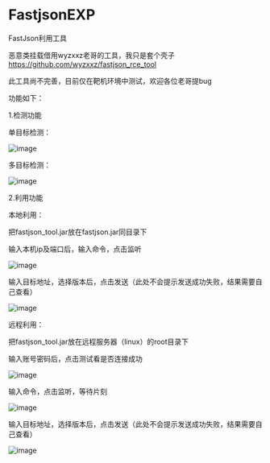 # FastjsonEXP
FastJson利用工具

恶意类挂载借用wyzxxz老哥的工具，我只是套个壳子
https://github.com/wyzxxz/fastjson_rce_tool

此工具尚不完善，目前仅在靶机环境中测试，欢迎各位老哥提bug

功能如下：

1.检测功能

单目标检测：

![image](https://user-images.githubusercontent.com/29255605/119251358-b8a3ba80-bbd8-11eb-811b-5bdc4fa2ca4d.png)

多目标检测：

![image](https://user-images.githubusercontent.com/29255605/119251398-ed177680-bbd8-11eb-878a-02394412c016.png)

2.利用功能

本地利用：

把fastjson_tool.jar放在fastjson.jar同目录下

输入本机ip及端口后，输入命令，点击监听

![image](https://user-images.githubusercontent.com/29255605/119251476-5303fe00-bbd9-11eb-9f9a-244ba8c5c35b.png)

输入目标地址，选择版本后，点击发送（此处不会提示发送成功失败，结果需要自己查看）

![image](https://user-images.githubusercontent.com/29255605/119251534-9a8a8a00-bbd9-11eb-96e2-0d4077fc08dc.png)

远程利用：

把fastjson_tool.jar放在远程服务器（linux）的root目录下

输入账号密码后，点击测试看是否连接成功

![image](https://user-images.githubusercontent.com/29255605/119251586-daea0800-bbd9-11eb-92f0-97efc32fc014.png)

输入命令，点击监听，等待片刻

![image](https://user-images.githubusercontent.com/29255605/119251620-11278780-bbda-11eb-9d7b-9447adbc4e3b.png)

输入目标地址，选择版本后，点击发送（此处不会提示发送成功失败，结果需要自己查看）

![image](https://user-images.githubusercontent.com/29255605/119251663-47fd9d80-bbda-11eb-83c8-579d80dbbd1b.png)
